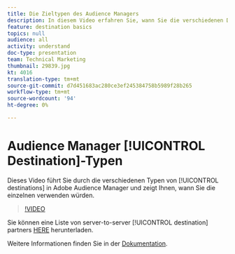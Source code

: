 ```yaml
---
title: Die Zieltypen des Audience Managers
description: In diesem Video erfahren Sie, wann Sie die verschiedenen Destinationen in Adobe Audience Manager besuchen.
feature: destination basics
topics: null
audience: all
activity: understand
doc-type: presentation
team: Technical Marketing
thumbnail: 29839.jpg
kt: 4016
translation-type: tm+mt
source-git-commit: d7d451683ac280ce3ef245384758b5989f28b265
workflow-type: tm+mt
source-wordcount: '94'
ht-degree: 0%

---
```



# Audience Manager [!UICONTROL Destination]-Typen

Dieses Video führt Sie durch die verschiedenen Typen von [!UICONTROL destinations] in Adobe Audience Manager und zeigt Ihnen, wann Sie die einzelnen verwenden würden.

>[!VIDEO](https://video.tv.adobe.com/v/29839/?quality=12)

Sie können eine Liste von server-to-server [!UICONTROL destination] partners [HERE](https://docs.adobe.com/help/en/audience-manager/user-guide/overview/gdpr/assets/AAM-Partners-October2019.xlsx) herunterladen.

Weitere Informationen finden Sie in der [Dokumentation](https://docs.adobe.com/content/help/en/audience-manager/user-guide/features/destinations/destinations.html).
